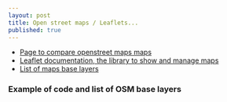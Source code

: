 ```yaml
---
layout: post
title: Open street maps / Leaflets...
published: true
---
```



* [Page to compare openstreet maps maps](https://mc.bbbike.org/mc/?num=2&mt0=mapnik&mt1=osmfr-hot)
* [Leaflet documentation, the library to show and manage maps](http://leafletjs.com/)
* [List of maps  base layers](https://openmaptiles.org/styles/)


### Example of code and list of OSM base layers

<script src="https://gist.github.com/sinsunsan/7fce43b43b059b86abed5e66c2586d4c.js"></script>
